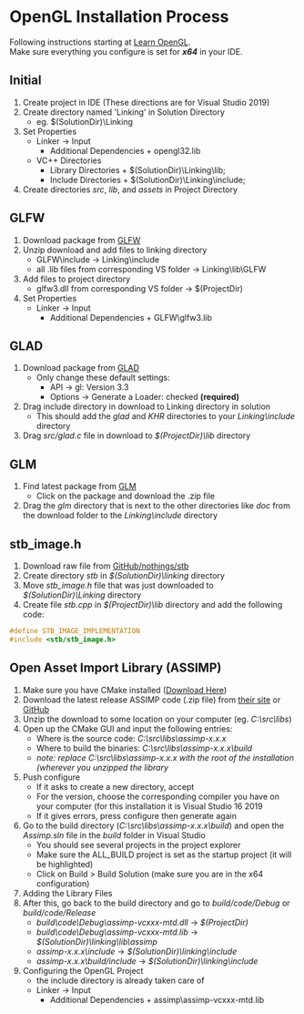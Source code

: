 # OpenGL Installation Process

Following instructions starting at [Learn OpenGL](https://learnopengl.com/Getting-started/OpenGL).  
Make sure everything you configure is set for **_x64_** in your IDE.

## Initial
1. Create project in IDE (These directions are for Visual Studio 2019)
2. Create directory named 'Linking' in Solution Directory
    * eg. $(SolutionDir)\Linking
3. Set Properties
    * Linker -> Input
        * Additional Dependencies
            \+ opengl32.lib
    * VC++ Directories
        * Library Directories
            \+ $(SolutionDir)\Linking\lib;
        * Include Directories
            \+ $(SolutionDir)\Linking\include;
4. Create directories *src*, *lib*, and *assets* in Project Directory

## GLFW
1. Download package from [GLFW](https://www.glfw.org/download.html)
2. Unzip download and add files to linking directory
    * GLFW\include -> Linking\include
    * all .lib files from corresponding VS folder -> Linking\lib\GLFW
3. Add files to project directory
    * glfw3.dll from corresponding VS folder -> $(ProjectDir)
4. Set Properties
    * Linker -> Input
        * Additional Dependencies
            \+ GLFW\glfw3.lib

## GLAD
1. Download package from [GLAD](https://glad.dav1d.de/)
    * Only change these default settings:
        * API -> gl: Version 3.3
        * Options -> Generate a Loader: checked **(required)**
2. Drag include directory in download to Linking directory in solution
    * This should add the *glad* and *KHR* directories to your *Linking\include* directory
3. Drag *src/glad.c* file in download to *$(ProjectDir)\lib* directory

## GLM
1. Find latest package from [GLM](https://github.com/g-truc/glm/tags)
    * Click on the package and download the .zip file
2. Drag the *glm* directory that is next to the other directories like *doc* from the download folder to the *Linking\include* directory

## stb_image.h
1. Download raw file from [GitHub/nothings/stb](https://raw.githubusercontent.com/nothings/stb/master/stb_image.h)
2. Create directory *stb* in *$(SolutionDir)\linking* directory
3. Move *stb_image.h* file that was just downloaded to *$(SolutionDir)\Linking* directory
4. Create file *stb.cpp* in *$(ProjectDir)\lib* directory and add the following code:
```cpp
#define STB_IMAGE_IMPLEMENTATION
#include <stb/stb_image.h>
```

## Open Asset Import Library (ASSIMP)
1. Make sure you have CMake installed ([Download Here](https://cmake.org/download))
2. Download the latest release ASSIMP code (.zip file) from [their site](https://assimp.org/index.php/downloads) or [GitHub](https://github.com/assimp/assimp/releases)
3. Unzip the download to some location on your computer (eg. *C:\src\libs*)
4. Open up the CMake GUI and input the following entries:
	* Where is the source code: *C:\src\libs\assimp-x.x.x*
	* Where to build the binaries: *C:\src\libs\assimp-x.x.x\build*
	* *note: replace C:\src\libs\assimp-x.x.x with the root of the installation (wherever you unzipped the library*
5. Push configure
	* If it asks to create a new directory, accept
	* For the version, choose the corresponding compiler you have on your computer (for this installation it is Visual Studio 16 2019
	* If it gives errors, press configure then generate again
6. Go to the build directory (*C:\src\libs\assimp-x.x.x\build*) and open the *Assimp.sln* file in the *build* folder in Visual Studio
	* You should see several projects in the project explorer
	* Make sure the ALL_BUILD project is set as the startup project (it will be highlighted)
	* Click on Build > Build Solution (make sure you are in the x64 configuration)
7. Adding the Library Files
8. After this, go back to the build directory and go to *build/code/Debug* or *build/code/Release*
	* *build\code\Debug\assimp-vcxxx-mtd.dll* -> *$(ProjectDir)*
	* *build\code\Debug\assimp-vcxxx-mtd.lib* -> *$(SolutionDir)\linking\lib\assimp*
	* *assimp-x.x.x\include* -> *$(SolutionDir)\linking\include*
	* *assimp-x.x.x\build/include* -> *$(SolutionDir)\linking\include*
8. Configuring the OpenGL Project
	* the include directory is already taken care of
	* Linker -> Input
        * Additional Dependencies
            \+ assimp\assimp-vcxxx-mtd.lib